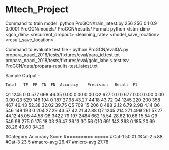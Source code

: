 # Mtech_Project
Command to train model:
python ProGCN/train_latest.py 256 256 0.1 0.9 0.0001 ProGCN/models/ ProGCN/results/
Format:
python <filename> <lstm_dim> <gcn_dim> <dropout> <recurrent_dropout> <learning_rate> <model_save_location> <result_save_location>

Command to evaluate test file -
python ProGCN/evalQA.py propara_naacl_2018/tests/fixtures/eval/para_id.test.txt propara_naacl_2018/tests/fixtures/eval/gold_labels.test.tsv ProGCN/data/propara-results-test_latest.txt

Sample Output -

	Total	TP	FP	TN	FN	Accuracy	Precision	Recall	F1
Q1	1245	0	0	577	668	46.35	0.00	0.00	0.00
Q2	677	0	0	0	677	0.00	0.00	0.00	0.00
Q3	529	148	194	0	187	27.98	43.27	44.18	43.72
Q4	1245	220	200	358	467	46.43	52.38	32.02	39.75
Q5	709	15	206	0	488	2.12	6.79	2.98	4.14
Q6	546	149	193	0	204	27.29	43.57	42.21	42.88
Q7	1245	214	271	499	261	57.27	44.12	45.05	44.58
Q8	3422	79	197	2484	662	15.54	28.62	10.66	15.54
Q9	549	99	275	0	175	18.03	26.47	36.13	30.56
Q10	691	143	363	0	185	20.69	28.26	43.60	34.29



#Category	Accuracy Score
#=========	=====
#Cat-1		50.01
#Cat-2		5.88
#Cat-3		23.5
#macro-avg	26.47
#micro-avg	27.78
